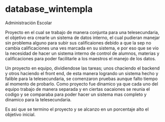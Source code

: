 # database_wintempla
Administración Escolar

Proyecto en el cual se trabajo de manera conjunta para una  telesecundaria, el objetivo era crearle un sistema de datos interno, el cual pudieran manejar sin problema alguno para subir
sus calificaiones debido a que la sep no cambia calificaciones una ves  marcada en su sistema, e por eso que se vio la necesidad de hacer un sistema interno de control de alumnos,
materias y calificaciones para poder facilitarle a los maestros el manejo de los datos.

Un proyecto  en equipo, dividiendose las tareas; unos chaciendo el backend y otros haciendo el front end, de esta manera logrando un sistema hecho y falible para la telesecundaria, se comenzaron pruebas 
aunque falto tiempo al momento de probarlo. Como proyecto fue dinamico ya que cada uno del equipo trabajo  de manera separada y en ciertas oacaiones se reunia el codigo y se comparaba
para poder hacer un sistema mas completo y dinamico para la telesecundaria.

Es asi que se termino el proyecto y se alcanzo en un porcentaje alto el objetivo inicial.
